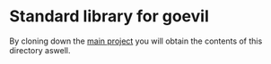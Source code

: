 # Standard library for goevil

By cloning down the [main project](https://github.com/s9rA16Bf4/go-evil) you will obtain the contents of this directory aswell.
